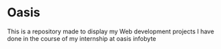 # Oasis
This is a repository made to display my Web development projects I have done in the course of my internship at oasis infobyte
